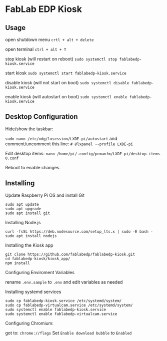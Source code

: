 # FabLab EDP Kiosk


## Usage

open shutdown menu
`crtl + alt + delete`

open terminal
`ctrl + alt + T`

stop kiosk (will restart on reboot)
`sudo systemctl stop fablabedp-kiosk.service`

start kiosk
`sudo systemctl start fablabedp-kiosk.service`

disable kiosk (will not start on boot)
`sudo systemctl disable fablabedp-kiosk.service`

enable kiosk (will autostart on boot)
`sudo systemctl enable fablabedp-kiosk.service`


## Desktop Configuration

Hide/show the taskbar:

`sudo nano /etc/xdg/lxsession/LXDE-pi/autostart`
and comment/uncomment this line:
`# @lxpanel --profile LXDE-pi`

Edit desktop items:
`nano /home/pi/.config/pcmanfm/LXDE-pi/desktop-items-0.conf`

Reboot to enable changes.


## Installing

Update Raspberry Pi OS and install Git

```
sudo apt update
sudo apt upgrade
sudo apt install git
```


Installing Node.js

```
curl -fsSL https://deb.nodesource.com/setup_lts.x | sudo -E bash -
sudo apt install nodejs
```


Installing the Kiosk app
```
git clone https://github.com/fablabedp/fablabedp-kiosk.git
cd fablabedp-kiosk/kiosk_app/
npm install

```

Configuring Enviroment Variables

rename `.env.sample` to `.env` and edit variables as needed


Installing systemd services

```
sudo cp fablabedp-kiosk.service /etc/systemd/system/
sudo cp fablabedp-virtualcam.service /etc/systemd/system/
sudo systemctl enable fablabedp-kiosk.service
sudo systemctl enable fablabedp-virtualcam.service
```

Configuring Chromium:

got to: `chrome://flags`
Set `Enable download bubble` to `Enabled`